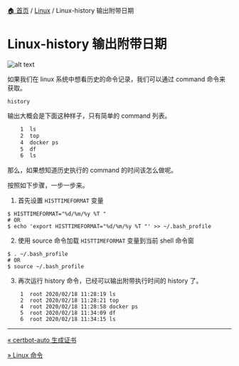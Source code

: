 [🏠 首页](../_index.md) / [Linux](_index.md) / Linux-history 输出附带日期

# Linux-history 输出附带日期

![alt text](https://images.pding.top/2025/03/202503111823354.jpg)

如果我们在 linux 系统中想看历史的命令记录，我们可以通过 command 命令来获取。

```shell
history
```

输出大概会是下面这种样子，只有简单的 command 列表。

```tex
    1  ls
    2  top
    4  docker ps
    5  df
    6  ls 
```

那么，如果想知道历史执行的 command 的时间该怎么做呢。

按照如下步骤，一步一步来。

1. 首先设置 `HISTTIMEFORMAT` 变量

```shell
$ HISTTIMEFORMAT="%d/%m/%y %T "
# OR
$ echo 'export HISTTIMEFORMAT="%d/%m/%y %T "' >> ~/.bash_profile
```

2. 使用 source 命令加载 `HISTTIMEFORMAT` 变量到当前 shell 命令窗

```shell
$ . ~/.bash_profile
# OR
$ source ~/.bash_profile
```

3. 再次运行 history 命令，已经可以输出附带执行时间的 history 了。

```shell
    1  root 2020/02/18 11:28:19 ls
    2  root 2020/02/18 11:28:21 top
    4  root 2020/02/18 11:28:58 docker ps
    5  root 2020/02/18 11:34:09 df
    6  root 2020/02/18 11:34:15 ls
```

---
[« certbot-auto 生成证书](certbot-auto-gen-cert.md)

[» Linux 命令](linux-commands.md)
